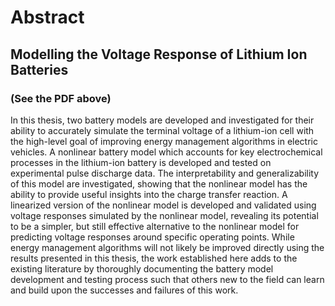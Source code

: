 # Abstract
## Modelling the Voltage Response of Lithium Ion Batteries
### (See the PDF above)

In this thesis, two battery models are developed and investigated for their ability to accurately simulate the terminal voltage of a lithium-ion cell with the high-level goal of improving energy management algorithms in electric vehicles. A nonlinear battery model which accounts for key electrochemical processes in the lithium-ion battery is developed and tested on experimental pulse discharge data. The interpretability and generalizability of this model are investigated, showing that the nonlinear model has the ability to provide useful insights into the charge transfer reaction. A linearized version of the nonlinear model is developed and validated using voltage responses simulated by the nonlinear model, revealing its potential to be a simpler, but still effective alternative to the nonlinear model for predicting voltage responses around specific operating points. While energy management algorithms will not likely be improved directly using the results presented in this thesis, the work established here adds to the existing literature by thoroughly documenting the battery model development and testing process such that others new to the field can learn and build upon the successes and failures of this work. 
